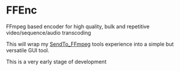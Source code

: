 # FFEnc
 FFmpeg based encoder for high quality, bulk and repetitive video/sequence/audio transcoding
 
 This will wrap my [SendTo_FFmpeg](https://github.com/keerah/SendTo_FFmpeg) tools experience into a simple but versatile GUI tool.
 
 This is a very early stage of development
